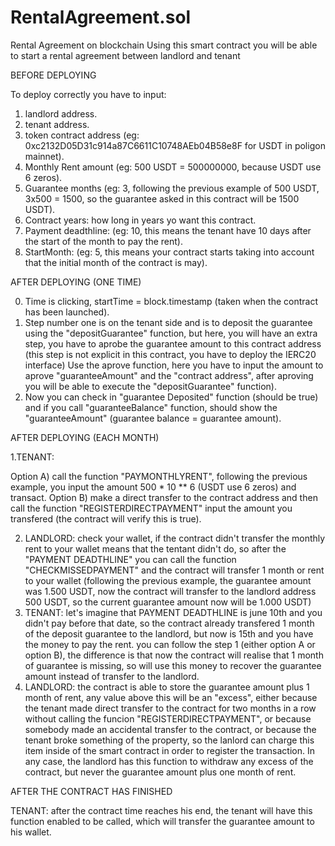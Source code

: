 # RentalAgreement.sol
Rental Agreement on blockchain 
Using this smart contract you will be able to start a rental agreement between landlord and tenant

BEFORE DEPLOYING

To deploy correctly you have to input: 
1. landlord address. 
2. tenant address.
3. token contract address (eg: 0xc2132D05D31c914a87C6611C10748AEb04B58e8F for USDT in poligon mainnet).
4. Monthly Rent amount (eg: 500 USDT = 500000000, because USDT use 6 zeros).
5. Guarantee months (eg: 3, following the previous example of 500 USDT, 3x500 = 1500, so the guarantee asked in this contract will be 1500 USDT).
6. Contract years: how long in years yo want this contract.
7. Payment deadthline: (eg: 10, this means the tenant have 10 days after the start of the month to pay the rent).
8. StartMonth: (eg: 5, this means your contract starts taking into account that the initial month of the contract is may).

AFTER DEPLOYING (ONE TIME)

0. Time is clicking, startTime = block.timestamp (taken when the contract has been launched).
1. Step number one is on the tenant side and is to deposit the guarantee using the "depositGuarantee" function, but here, you will have an extra step, you have to aprobe the guarantee amount to this contract address (this step is not explicit in this contract, you have to deploy the IERC20 interface)
Use the aprove function, here you have to input the amount to aprove "guaranteeAmount" and the "contract address", after aproving you will be able to execute the "depositGuarantee" function). 
2. Now you can check in "guarantee Deposited" function (should be true) and if you call "guaranteeBalance" function, should show the "guaranteeAmount" (guarantee balance  = guarantee amount).

AFTER DEPLOYING (EACH MONTH)

1.TENANT:

Option A) call the function "PAYMONTHLYRENT", following the previous example, you input the amount 500 * 10 ** 6 (USDT use 6 zeros) and transact.
Option B) make a direct transfer to the contract address and then call the function "REGISTERDIRECTPAYMENT" input the amount you transfered (the contract will verify this is true).

2. LANDLORD: check your wallet, if the contract didn't transfer the monthly rent to your wallet means that the tentant didn't do, so after the "PAYMENT DEADTHLINE" you can call the function "CHECKMISSEDPAYMENT" and the contract will transfer 1 month or rent to your wallet (following the previous example, the guarantee amount was 1.500 USDT, now the contract will transfer to the landlord address 500 USDT, so the current guarantee amount now will be 1.000 USDT)
3. TENANT: let's imagine that PAYMENT DEADTHLINE is june 10th and you didn't pay before that date, so the contract already transfered 1 month of the deposit guarantee to the landlord, but now is 15th and you have the money to pay the rent. you can follow the step 1 (either option A or option B), the difference is that now the contract will realise that 1 month of guarantee is missing, so will use this money to recover the guarantee amount instead of transfer to the landlord.
4. LANDLORD: the contract is able to store the guarantee amount plus 1 month of rent, any value above this will be an "excess", either because the tenant made direct transfer to the contract for two months in a row without calling the funcion "REGISTERDIRECTPAYMENT", or because somebody made an accidental transfer to the contract, or because the tenant broke something of the property, so the lanlord can charge this item inside of the smart contract in order to register the transaction. In any case, the landlord has this function to withdraw any excess of the contract, but never the guarantee amount plus one month of rent.

AFTER THE CONTRACT HAS FINISHED

TENANT: after the contract time reaches his end, the tenant will have this function enabled to be called, which will transfer the guarantee amount to his wallet.

